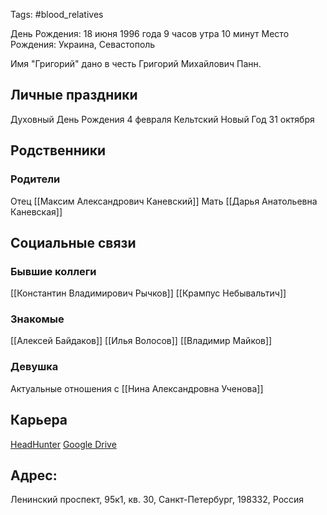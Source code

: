 Tags: #blood_relatives 

День Рождения: 18 июня 1996 года 9 часов утра 10 минут 
Место Рождения: Украина, Севастополь

Имя "Григорий" дано в честь Григорий Михайлович Панн.

## Личные праздники
Духовный День Рождения 4 февраля
Кельтский Новый Год 31 октября

## Родственники

### Родители
Отец [[Максим Александрович Каневский]]
Мать [[Дарья Анатольевна Каневская]]

## Социальные связи

### Бывшие коллеги
[[Константин Владимирович Рычков]]
[[Крампус Небывальтич]]

### Знакомые
[[Алексей Байдаков]]
[[Илья Волосов]]
[[Владимир Майков]]

### Девушка
Актуальные отношения с [[Нина Александровна Ученова]]

## Карьера
[HeadHunter](https://spb.hh.ru/resume/fe061580ff092de15c0039ed1f6d6765793077)
[Google Drive](https://drive.google.com/drive/folders/1VIBj6fraDmwH99d6IxMuxEdNeBTHhTpG)

## Адрес:
Ленинский проспект, 95к1, кв. 30, Санкт-Петербург, 198332, Россия